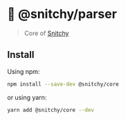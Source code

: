 # 👀 @snitchy/parser

> Core of [Snitchy](https://github.com/epicagency/snitchy)

## Install

Using npm:

```sh
npm install --save-dev @snitchy/core
```

or using yarn:

```sh
yarn add @snitchy/core --dev
```
